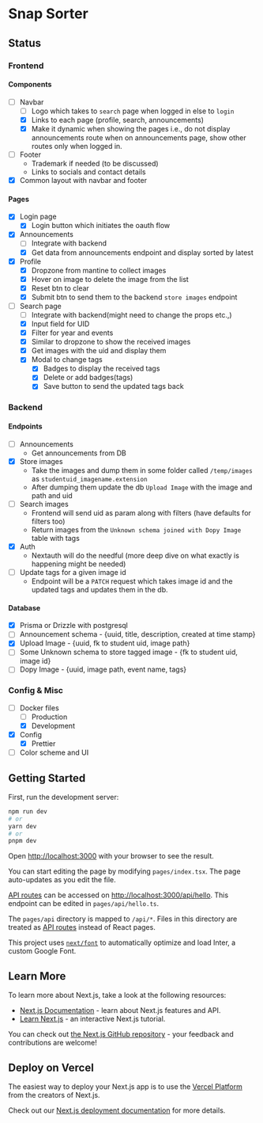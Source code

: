 # Snap Sorter

## Status

### Frontend

#### Components

- [ ] Navbar
  - [ ] Logo which takes to `search` page when logged in else to `login`
  - [x] Links to each page (profile, search, announcements)
  - [x] Make it dynamic when showing the pages i.e., do not display announcements route when on announcements page, show other routes only when logged in.
- [ ] Footer
  - Trademark if needed (to be discussed)
  - Links to socials and contact details
- [x] Common layout with navbar and footer

#### Pages

- [x] Login page
  - [x] Login button which initiates the oauth flow
- [x] Announcements
  - [ ] Integrate with backend
  - [x] Get data from announcements endpoint and display sorted by latest
- [x] Profile
  - [x] Dropzone from mantine to collect images
  - [x] Hover on image to delete the image from the list
  - [x] Reset btn to clear
  - [x] Submit btn to send them to the backend `store images` endpoint
- [ ] Search page
  - [ ] Integrate with backend(might need to change the props etc.,)
  - [x] Input field for UID
  - [x] Filter for year and events
  - [x] Similar to dropzone to show the received images
  - [x] Get images with the uid and display them
  - [x] Modal to change tags
    - [x] Badges to display the received tags
    - [x] Delete or add badges(tags)
    - [x] Save button to send the updated tags back

### Backend

#### Endpoints

- [ ] Announcements
  - Get announcements from DB
- [x] Store images
  - Take the images and dump them in some folder called `/temp/images` as `studentuid_imagename.extension`
  - After dumping them update the db `Upload Image` with the image and path and uid
- [ ] Search images
  - Frontend will send uid as param along with filters (have defaults for filters too)
  - Return images from the `Unknown schema joined with Dopy Image` table with tags
- [x] Auth
  - Nextauth will do the needful (more deep dive on what exactly is happening might be needed)
- [ ] Update tags for a given image id
  - Endpoint will be a `PATCH` request which takes image id and the updated tags and updates them in the db.

#### Database

- [x] Prisma or Drizzle with postgresql
- [ ] Announcement schema - {uuid, title, description, created at time stamp}
- [x] Upload Image - {uuid, fk to student uid, image path}
- [ ] Some Unknown schema to store tagged image - {fk to student uid, image id}
- [ ] Dopy Image - {uuid, image path, event name, tags}

### Config & Misc

- [ ] Docker files
  - [ ] Production
  - [x] Development
- [x] Config
  - [x] Prettier
- [ ] Color scheme and UI

<!-- TODO: Update README -->

## Getting Started

First, run the development server:

```bash
npm run dev
# or
yarn dev
# or
pnpm dev
```

Open [http://localhost:3000](http://localhost:3000) with your browser to see the result.

You can start editing the page by modifying `pages/index.tsx`. The page auto-updates as you edit the file.

[API routes](https://nextjs.org/docs/api-routes/introduction) can be accessed on [http://localhost:3000/api/hello](http://localhost:3000/api/hello). This endpoint can be edited in `pages/api/hello.ts`.

The `pages/api` directory is mapped to `/api/*`. Files in this directory are treated as [API routes](https://nextjs.org/docs/api-routes/introduction) instead of React pages.

This project uses [`next/font`](https://nextjs.org/docs/basic-features/font-optimization) to automatically optimize and load Inter, a custom Google Font.

## Learn More

To learn more about Next.js, take a look at the following resources:

- [Next.js Documentation](https://nextjs.org/docs) - learn about Next.js features and API.
- [Learn Next.js](https://nextjs.org/learn) - an interactive Next.js tutorial.

You can check out [the Next.js GitHub repository](https://github.com/vercel/next.js/) - your feedback and contributions are welcome!

## Deploy on Vercel

The easiest way to deploy your Next.js app is to use the [Vercel Platform](https://vercel.com/new?utm_medium=default-template&filter=next.js&utm_source=create-next-app&utm_campaign=create-next-app-readme) from the creators of Next.js.

Check out our [Next.js deployment documentation](https://nextjs.org/docs/deployment) for more details.
